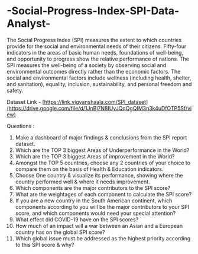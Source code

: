 # -Social-Progress-Index-SPI-Data-Analyst-

The Social Progress Index (SPI) measures the extent to which countries provide for the social and environmental needs of their citizens. Fifty-four indicators in the areas of basic human needs, foundations of well-being, and opportunity to progress show the relative performance of nations.
The SPI measures the well-being of a society by observing social and environmental outcomes directly rather than the economic factors. The social and environmental factors include wellness (including health, shelter, and sanitation), equality, inclusion, sustainability, and personal freedom and safety.


Dataset Link - [https://link.vigyanshaala.com/SPI_dataset](https://drive.google.com/file/d/1JnBj7N8IUyJQqQgQIM3n3k4uDfOTP5Sf/view)


Questions :
1) Make a dashboard of major findings & conclusions from the SPI report dataset.
2) Which are the TOP 3 biggest Areas of Underperformance in the World?
3) Which are the TOP 3 biggest Areas of improvement in the World?
4) Amongst the TOP 5 countries, choose any 2 countries of your choice to compare them on the basis of Health & Education indicators.
5) Choose One country & visualize its performance, showing where the country performed well & where it needs improvement.
6) Which components are the major contributors to the SPI score?
7) What are the weightages of each component to calculate the SPI score?
8) If you are a new country in the South American continent, which components according to you will be the major contributors to your SPI score, and which components would need your special attention?
9) What effect did COVID-19 have on the SPI scores?
10) How much of an impact will a war between an Asian and a European country has on the global SPI score?
11) Which global issue must be addressed as the highest priority according to this SPI score & why?
